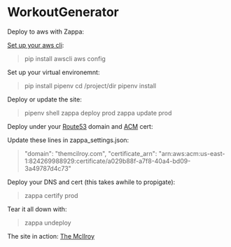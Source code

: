 # WorkoutGenerator

Deploy to aws with Zappa:

[Set up your aws cli](https://docs.aws.amazon.com/cli/latest/userguide/cli-chap-getting-started.html):
> pip install awscli
> aws config

Set up your virtual environemnt:
> pip install pipenv
> cd /project/dir
> pipenv install

Deploy or update the site:
> pipenv shell
> zappa deploy prod
> zappa update prod

Deploy under your [Route53](https://docs.aws.amazon.com/Route53/latest/DeveloperGuide/getting-started.html) domain and [ACM](https://docs.aws.amazon.com/acm/latest/userguide/gs-acm-request-public.html) cert:

Update these lines in zappa_settings.json:
> "domain": "themcilroy.com",
> "certificate_arn": "arn:aws:acm:us-east-1:824269988929:certificate/a029b88f-a7f8-40a4-bd09-3a49787d4c73"

Deploy your DNS and cert (this takes awhile to propigate):
> zappa certify prod

Tear it all down with:
> zappa undeploy

The site in action: [The McIlroy](https://themcilroy.com/)